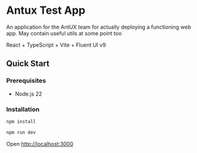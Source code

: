 # Antux Test App

An application for the AntUX team for actually deploying a functioning web app. May contain useful utils at some point too

React + TypeScript + Vite + Fluent UI v9

## Quick Start

### Prerequisites

- Node.js 22

### Installation

```bash
npm install

npm run dev
```

Open <http://localhost:3000>
